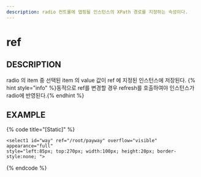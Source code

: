 ```yaml
---
description: radio 컨트롤에 맵핑될 인스턴스의 XPath 경로를 지정하는 속성이다.   
---
```


#   ref                       

## DESCRIPTION

radio 의 item 중 선택된 item 의 value 값이 ref 에 지정된 인스턴스에 저장된다.
{% hint style="info" %}동적으로 ref를 변경할 경우 refresh를 호출하여야 인스턴스가 radio에 반영된다.{% endhint %}

## EXAMPLE

{% code title="\[Static\]" %}
```markup
<select1 id="way" ref="/root/payway" overflow="visible" appearance="full" 
style="left:85px; top:270px; width:100px; height:20px; border-style:none; "> 
```
{% endcode %}